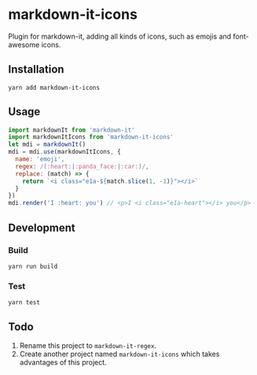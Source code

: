 # markdown-it-icons

Plugin for markdown-it, adding all kinds of icons, such as emojis and font-awesome icons.


## Installation

```
yarn add markdown-it-icons
```


## Usage

```javascript
import markdownIt from 'markdown-it'
import markdownItIcons from 'markdown-it-icons'
let mdi = markdownIt()
mdi = mdi.use(markdownItIcons, {
  name: 'emoji',
  regex: /(:heart:|:panda_face:|:car:)/,
  replace: (match) => {
    return `<i class="e1a-${match.slice(1, -1)}"></i>`
  }
})
mdi.render('I :heart: you') // <p>I <i class="e1a-heart"></i> you</p>
```


## Development

### Build

```
yarn run build
```

### Test

```
yarn test
```


## Todo

1. Rename this project to `markdown-it-regex`.
1. Create another project named `markdown-it-icons` which takes advantages of this project.
